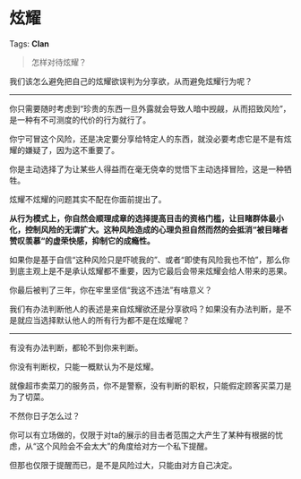 # 炫耀

Tags: **Clan**

> 怎样对待炫耀？



我们该怎么避免把自己的炫耀欲误判为分享欲，从而避免炫耀行为呢？



---

你只需要随时考虑到“珍贵的东西一旦外露就会导致人暗中觊觎，从而招致风险”，是一种有不可测度的代价的行为就行了。

你宁可冒这个风险，还是决定要分享给特定人的东西，就没必要考虑它是不是有炫耀的嫌疑了，因为这不重要了。

你是主动选择了为让某些人得益而在毫无侥幸的觉悟下主动选择冒险，这是一种牺牲。

炫耀不炫耀的问题其实不配在你面前提出了。

**从行为模式上，你自然会顺理成章的选择提高目击的资格门槛，让目睹群体最小化，控制风险的无谓扩大。这种风险造成的心理负担自然而然的会抵消“被目睹者赞叹羡慕“的虚荣快感，抑制它的成瘾性。**

  


如果你是基于自信“这种风险只是吓唬我的”、或者“即使有风险我也不怕”，那么你到底主观上是不是承认炫耀都不重要，因为它最后会带来炫耀会给人带来的恶果。

你最后被判了三年，你在牢里坚信“我这不违法”有啥意义？

  


  


我们有办法判断他人的表述是来自炫耀欲还是分享欲吗？如果没有办法判断，是不是就应当选择默认他人的所有行为都不是在炫耀呢？



---

有没有办法判断，都轮不到你来判断。

你没有判断权，只能一概默认为不是炫耀。

就像超市卖菜刀的服务员，你不是警察，没有判断的职权，只能假定顾客买菜刀是为了切菜。

不然你日子怎么过？

  


你可以有立场做的，仅限于对ta的展示的目击者范围之大产生了某种有根据的忧虑，从“这个风险会不会太大”的角度给对方一个私下提醒。

但那也仅限于提醒而已，是不是风险过大，只能由对方自己决定。



